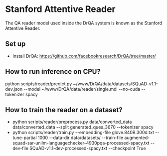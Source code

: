 # Stanford Attentive Reader

The QA reader model used inside the DrQA system is known as the Stanford Attentive Reader.

## Set up
* Install DrQA: https://github.com/facebookresearch/DrQA/tree/master/

## How to run inference on CPU?

python scripts/reader/predict.py ~/www/DrQA/data/datasets/SQuAD-v1.1-dev.json --model ~/www/DrQA/data/reader/single.mdl --no-cuda --tokenizer spacy

## How to train the reader on a dataset?

* python scripts/reader/preprocess.py data/converted_data data/converted_data --split generated_ques_3670 --tokenizer spacy
* python scripts/reader/train.py --embedding-file glove.840B.300d.txt --tune-partial 1000 --data-dir data/datasets/ --train-file augmented-squad-sar-unilm-languagechecker-4930pqa-processed-spacy.txt --dev-file SQuAD-v1.1-dev-processed-spacy.txt --checkpoint True

